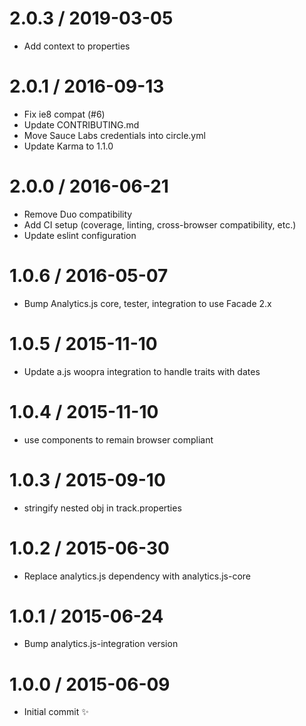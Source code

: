 2.0.3 / 2019-03-05
==================

  * Add context to properties

2.0.1 / 2016-09-13
==================

  * Fix ie8 compat (#6)
  * Update CONTRIBUTING.md
  * Move Sauce Labs credentials into circle.yml
  * Update Karma to 1.1.0

2.0.0 / 2016-06-21
==================

  * Remove Duo compatibility
  * Add CI setup (coverage, linting, cross-browser compatibility, etc.)
  * Update eslint configuration

1.0.6 / 2016-05-07
==================

  * Bump Analytics.js core, tester, integration to use Facade 2.x

1.0.5 / 2015-11-10
==================

  * Update a.js woopra integration to handle traits with dates

1.0.4 / 2015-11-10
==================

  * use components to remain browser compliant

1.0.3 / 2015-09-10
==================

  * stringify nested obj in track.properties

1.0.2 / 2015-06-30
==================

  * Replace analytics.js dependency with analytics.js-core

1.0.1 / 2015-06-24
==================

  * Bump analytics.js-integration version

1.0.0 / 2015-06-09
==================

  * Initial commit :sparkles:
